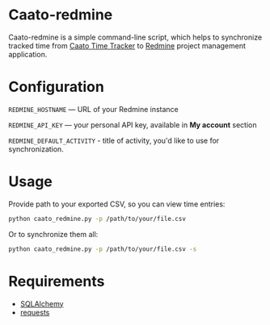 # Caato-redmine

Caato-redmine is a simple command-line script, which helps to synchronize tracked time from [Caato Time Tracker](http://www.caato.de/en/products/time-tracker-for-mac.html) to [Redmine](http://www.redmine.org/) project management application.

# Configuration

`REDMINE_HOSTNAME` — URL of your Redmine instance

`REDMINE_API_KEY` — your personal API key, available in **My account** section

`REDMINE_DEFAULT_ACTIVITY` - title of activity, you'd like to use for synchronization.

# Usage

Provide path to your exported CSV, so you can view time entries:

```bash
python caato_redmine.py -p /path/to/your/file.csv
```

Or to synchronize them all:

```bash
python caato_redmine.py -p /path/to/your/file.csv -s
```

# Requirements
* [SQLAlchemy](https://github.com/zzzeek/sqlalchemy)
* [requests](https://github.com/kennethreitz/requests)
